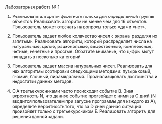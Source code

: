 Лабораторная работа № 1
1)	Реализовать алгоритм фасетного поиска для определенной группы объектов.  Реализовать алгоритм не менее чем для 16 объектов. Пользователь может отвечать на вопросы только «да» и «нет».

2)	Пользователь задает любое количество чисел с экрана, разделяя их запятыми. Реализовать алгоритм, который распределяет числа на натуральные, целые, рациональные, вещественные, комплексные, четные, нечетные и простые. Обратите внимание, что цифры могут попадать в несколько категорий.

3)	Пользователь задает массив натуральных чисел. Реализовать для них алгоритмы сортировки следующими методами: пузырьковый, гномий, блочный, пирамидальный. Проанализировать достоинства и недостатки данных методов.

4)	С A третьекурсниками часто происходит событие B. Зная вероятность N, что данное событие произойдет с ними за C дней (N вводится пользователем при запуске программы для каждого из A), определите вероятность того, что за D дней данная ситуация произойдет только с третьекурсником E. Реализовать алгоритм для решения данной задачи.
